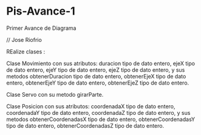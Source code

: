 # Pis-Avance-1

Primer Avance de Diagrama

// Jose Riofrio

REalize clases :

Clase Movimiento con sus atributos: duracion tipo de dato entero, ejeX tipo de dato entero, ejeY tipo de dato entero, ejeZ tipo de dato entero, y sus metodos obtenerDuracion tipo de dato entero, obtenerEjeX tipo de dato entero, obtenerEjeY tipo de dato entero, obtenerEjeZ tipo de dato entero.

Clase Servo con su metodo girarParte.

Clase Posicion con sus atributos: coordenadaX tipo de dato entero, coordenadaY tipo de dato entero, coordenadaZ tipo de dato entero,
y sus metodos obtenerCoordenadasX tipo de dato entero, obtenerCoordenadasY tipo de dato entero, obtenerCoordenadasZ tipo de dato entero.
